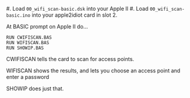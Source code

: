 
#. Load `00_wifi_scan-basic.dsk` into your Apple II
#. Load `00_wifi_scan-basic.ino` into your apple2idiot card in slot 2.

At BASIC prompt on Apple II do...

```BASIC
RUN CWIFISCAN.BAS
RUN WIFISCAN.BAS
RUN SHOWIP.BAS
```

CWIFISCAN tells the card to scan for access points.

WIFISCAN shows the results, and lets you choose an access point and enter a password

SHOWIP does just that.
